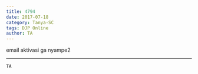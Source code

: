 ```yaml
---
title: 4794
date: 2017-07-18
category: Tanya-SC
tags: DJP Online
author: TA
---
```


email aktivasi ga nyampe2

---



`TA`
